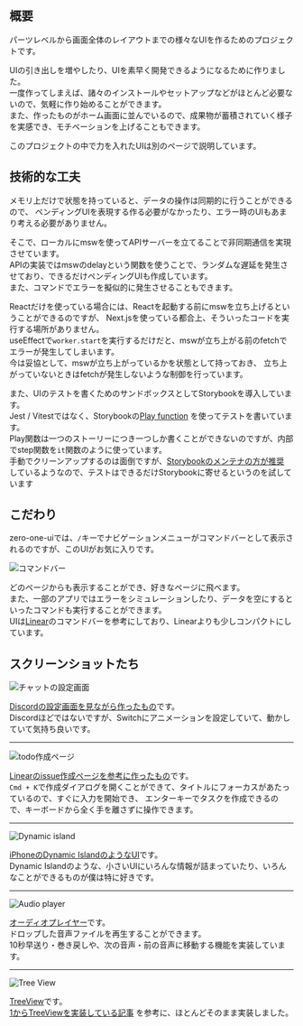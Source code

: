 
## 概要

パーツレベルから画面全体のレイアウトまでの様々なUIを作るためのプロジェクトです。  

UIの引き出しを増やしたり、UIを素早く開発できるようになるために作りました。  
一度作ってしまえば、諸々のインストールやセットアップなどがほとんど必要ないので、気軽に作り始めることができます。  
また、作ったものがホーム画面に並んでいるので、成果物が蓄積されていく様子を実感でき、モチベーションを上げることもできます。

このプロジェクトの中で力を入れたUIは別のページで説明しています。  

## 技術的な工夫

メモリ上だけで状態を持っていると、データの操作は同期的に行うことができるので、
ペンディングUIを表現する作る必要がなかったり、エラー時のUIもあまり考える必要がありません。  

そこで、ローカルにmswを使ってAPIサーバーを立てることで非同期通信を実現させています。  
APIの実装ではmswのdelayという関数を使うことで、ランダムな遅延を発生させており、できるだけペンディングUIも作成しています。  
また、コマンドでエラーを擬似的に発生させることもできます。

Reactだけを使っている場合には、Reactを起動する前にmswを立ち上げるということができるのですが、
Next.jsを使っている都合上、そういったコードを実行する場所がありません。  
useEffectで`worker.start`を実行するだけだと、mswが立ち上がる前のfetchでエラーが発生してしまいます。  
今は妥協として、mswが立ち上がっているかを状態として持っておき、
立ち上がっていないときはfetchが発生しないような制御を行っています。  

また、UIのテストを書くためのサンドボックスとしてStorybookを導入しています。  
Jest / Vitestではなく、Storybookの[Play function](https://storybook.js.org/docs/writing-stories/play-function)
を使ってテストを書いています。  
Play関数は一つのストーリーにつき一つしか書くことができないのですが、内部でstep関数を`it`関数のように使っています。  
手動でクリーンアップするのは面倒ですが、[Storybookのメンテナの方が推奨](https://github.com/storybookjs/storybook/discussions/16861#discussioncomment-2513340)
しているようなので、テストはできるだけStorybookに寄せるというのを試しています

## こだわり

zero-one-uiでは、`/`キーでナビゲーションメニューがコマンドバーとして表示されるのですが、このUIがお気に入りです。  

![コマンドバー](/screenshots/zou-command-bar.png)

どのページからも表示することができ、好きなページに飛べます。  
また、一部のアプリではエラーをシミュレーションしたり、データを空にするといったコマンドも実行することができます。  
UIは[Linear](https://linear.app/)のコマンドバーを参考にしており、Linearよりも少しコンパクトにしています。

## スクリーンショットたち

![チャットの設定画面](/screenshots/zou-chat-settings.png)

[Discordの設定画面を見ながら作ったもの](https://zero-one-ui.web.app/chat/settings)です。  
Discordほどではないですが、Switchにアニメーションを設定していて、動かしていて気持ち良いです。

---

![todo作成ページ](/screenshots/zou-todo-2-create.png)

[Linearのissue作成ページを参考に作ったもの](https://zero-one-ui.web.app/todo-2)です。  
`Cmd + K`で作成ダイアログを開くことができて、タイトルにフォーカスがあたっているので、すぐに入力を開始でき、
エンターキーでタスクを作成できるので、キーボードから全く手を離さずに操作できます。

---

![Dynamic island](/screenshots/zou-dynamic-island.png)

[iPhoneのDynamic IslandのようなUI](https://zero-one-ui.web.app/dynamic-island)です。  
Dynamic Islandのような、小さいUIにいろんな情報が詰まっていたり、いろんなことができるものが僕は特に好きです。

---

![Audio player](/screenshots/zou-audio-player.png)

[オーディオプレイヤー](https://zero-one-ui.web.app/audio-player)です。  
ドロップした音声ファイルを再生することができます。  
10秒早送り・巻き戻しや、次の音声・前の音声に移動する機能を実装しています。

---

![Tree View](/screenshots/zou-tree-view.png)

[TreeView](https://zero-one-ui.web.app/tree-view)です。  
[1からTreeViewを実装している記事](https://www.joshuawootonn.com/react-treeview-component-part-3)
を参考に、ほとんどそのまま実装しました。  
